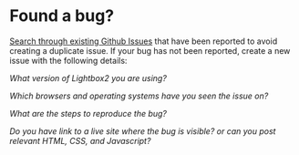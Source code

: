 # Found a bug?

[Search through existing Github Issues](https://github.com/lokesh/lightbox2/issues) that have been reported to avoid creating a duplicate issue. If your bug has not been reported, create a new issue with the following details:

*What version of Lightbox2 you are using?*

*Which browsers and operating systems have you seen the issue on?*

*What are the steps to reproduce the bug?*

*Do you have link to a live site where the bug is visible? or can you post relevant HTML, CSS, and Javascript?*

